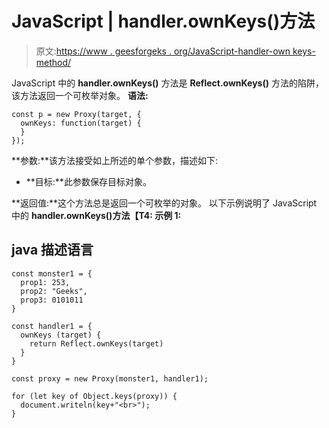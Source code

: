 # JavaScript | handler.ownKeys()方法

> 原文:[https://www . geesforgeks . org/JavaScript-handler-own keys-method/](https://www.geeksforgeeks.org/javascript-handler-ownkeys-method/)

JavaScript 中的 **handler.ownKeys()** 方法是 **Reflect.ownKeys()** 方法的陷阱，该方法返回一个可枚举对象。
**语法:**

```
const p = new Proxy(target, {
  ownKeys: function(target) {
  }
});
```

**参数:**该方法接受如上所述的单个参数，描述如下:

*   **目标:**此参数保存目标对象。

**返回值:**这个方法总是返回一个可枚举的对象。
以下示例说明了 JavaScript 中的 **handler.ownKeys()方法【T4:
**示例 1:**** 

## java 描述语言

```
const monster1 = {
  prop1: 253,
  prop2: "Geeks",
  prop3: 0101011
}

const handler1 = {
  ownKeys (target) {
    return Reflect.ownKeys(target)
  }
}

const proxy = new Proxy(monster1, handler1);

for (let key of Object.keys(proxy)) {
  document.writeln(key+"<br>");
}
```